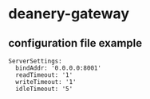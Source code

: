 # deanery-gateway

## configuration file example

```
ServerSettings:
  bindAddr: '0.0.0.0:8001'
  readTimeout: '1'
  writeTimeout: '1'
  idleTimeout: '5'
```